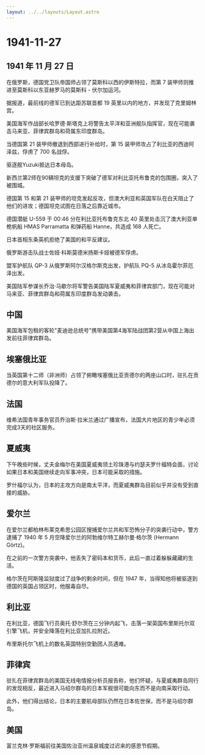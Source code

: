 ```yaml
---
layout: ../../layouts/Layout.astro
---
```


# 1941-11-27

## 1941 年 11 月 27 日

在俄罗斯，德国党卫队帝国师占领了莫斯科以西的伊斯特拉，而第 7
装甲师则推进至莫斯科以东亚赫罗马的莫斯科 - 伏尔加运河。

据报道，最前线的德军已到达距苏联首都 19
英里以内的地方，并发现了克里姆林宫。

美国海军作战部长哈罗德·斯塔克上将警告太平洋和亚洲舰队指挥官，现在可能袭击马来亚、菲律宾群岛和荷属东印度群岛。

当德国第 21 装甲师撤退到西部进行补给时，第 15
装甲师攻占了利比亚的西迪阿泽兹，俘虏了 700 名战俘。

驱逐舰Yuzuki抵达日本母岛。

新西兰第2师在90辆坦克的支援下突破了德军对利比亚托布鲁克的包围圈，突入了被围城。

德国第 15 和第 21
装甲师的坦克发起反攻，但澳大利亚和英国军队在白天阻止了他们的进攻；德国坦克试图在日落之后靠近城市。

德国潜艇 U-559 于 00:46 分在利比亚托布鲁克东北 40
英里处击沉了澳大利亚单桅帆船 HMAS Parramatta 和弹药船 Hanne，共造成 168
人死亡。

日本首相东条英机拒绝了美国的和平反建议。

俄罗斯游击队战士佐娅·科斯莫德米扬斯卡娅被德军俘虏。

盟军护航队 QP-3 从俄罗斯阿尔汉格尔斯克出发，护航队 PQ-5
从冰岛霍尔菲厄泽出发。

美国陆军参谋长乔治·马歇尔将军警告美国陆军夏威夷和菲律宾部门，现在可能对马来亚、菲律宾群岛和荷属东印度群岛发动袭击。

## 中国

美国海军包租的客轮"麦迪逊总统号"携带美国第4海军陆战团第2营从中国上海出发前往菲律宾群岛。

## 埃塞俄比亚

当英国第十二师（非洲师）占领了俯瞰埃塞俄比亚贡德尔的两座山口时，驻扎在贡德尔的意大利军队投降了。

## 法国

维希法国青年事务官员乔治斯·拉米兰通过广播宣布，法国大片地区的青少年必须完成3天的社区服务。

## 夏威夷

下午晚些时候，丈夫金梅尔在美国夏威夷领土珍珠港与约瑟夫罗什福特会面，讨论如果日本和美国继续走向军事冲突，日本可能采取的措施。

罗什福尔认为，日本的主攻方向是南太平洋，而夏威夷群岛目前似乎并没有受到直接的威胁。

## 爱尔兰

在爱尔兰都柏林布莱克希思公园区搜捕爱尔兰共和军恐怖分子的突袭行动中，警方逮捕了
1940 年 5 月空降爱尔兰的阿勃维尔特工赫尔曼·格尔茨 (Hermann Görtz)。

在之前的一次警方突袭中，他丢失了密码本和货币，此后一直过着躲躲藏藏的生活。

格尔茨在阿斯隆监狱度过了战争的剩余时间，但在 1947
年，当得知他将被驱逐到德国的英国占领区时，他服毒自尽。

## 利比亚

在利比亚，德国飞行员奥托·舒尔茨在三分钟内起飞，击落一架英国布里斯托尔双引擎飞机，并安全降落在利比亚加扎拉附近。

布里斯托尔飞机上的数名英国特别空勤团人员遇难。

## 菲律宾

驻扎在菲律宾群岛的美国无线电情报分析员报告称，他们怀疑，与夏威夷群岛同行的发现相反，最近进入马绍尔群岛的日本军舰很可能向东而不是向南采取行动。

此外，他们得出结论，日本的主要航母部队仍然在日本佐世保，而不是马绍尔群岛。

## 美国

富兰克林·罗斯福前往美国佐治亚州温泉城度过迟来的感恩节假期。